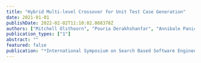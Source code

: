 ```yaml
---
title: "Hybrid Multi-level Crossover for Unit Test Case Generation"
date: 2021-01-01
publishDate: 2022-02-02T11:10:02.068378Z
authors: ["Mitchell Olsthoorn", "Pouria Derakhshanfar", "Annibale Panichella"]
publication_types: ["1"]
abstract: ""
featured: false
publication: "*International Symposium on Search Based Software Engineering*"
---
```


